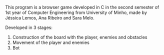 
This program is a browser game developed in C in the second semester of 1st year of Computer Engineering from University of Minho, made by Jéssica Lemos, Ana Ribeiro and Sara Melo.

Developed in 3 stages:
1) Construction of the board with the player, enemies and obstacles
2) Movement of the player and enemies
3) Bot

